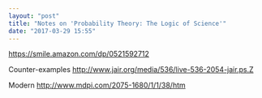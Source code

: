 ```yaml
---
layout: "post"
title: "Notes on 'Probability Theory: The Logic of Science'"
date: "2017-03-29 15:55"
---
```


<https://smile.amazon.com/dp/0521592712>

Counter-examples http://www.jair.org/media/536/live-536-2054-jair.ps.Z

Modern http://www.mdpi.com/2075-1680/1/1/38/htm
